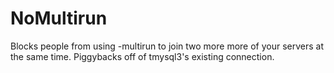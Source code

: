 # NoMultirun

Blocks people from using -multirun to join two more more of your servers at the same time. Piggybacks off of tmysql3's existing connection.